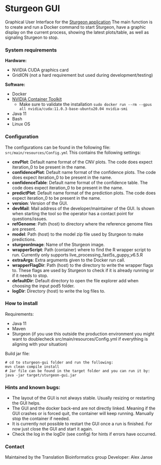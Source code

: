 # Sturgeon GUI

Graphical User Interface for the [Sturgeon application](https://github.com/princessmaximacenter/sturgeon)
The main function is to create and run a Docker command to start Sturgeon, have a graphic display on the current process, 
showing the latest plots/table, as well as signaling Sturgeon to stop.

### System requirements
**Hardware:**
- NVIDIA CUDA graphics card
- GridION (not a hard requirement but used during development/testing)

**Software:**
- Docker
- [NVIDIA Container Toolkit](https://docs.nvidia.com/datacenter/cloud-native/container-toolkit/latest/install-guide.html)
  - Make sure to validate the installation `sudo docker run --rm --gpus all nvidia/cuda:11.0.3-base-ubuntu20.04 nvidia-smi`
- Java 11
- Bash
- Linux OS

### Configuration
The configurations can be found in the following file: `src/main/resources/Config.yml`
This contains the following settings:
- **cnvPlot**: Default name format of the CNV plots. The code does expect iteration_0 to be present in the name.
- **confidencePlot**: Default name format of the confidence plots. The code does expect iteration_0 to be present in 
the name.
- **confidenceTable**: Default name format of the confidence table. The code does expect iteration_0 to be present in 
the name.
- **predictPlot**: Default name format of the prediction plots. The code does expect iteration_0 to be present in the 
name. 
- **version**: Version of the GUI.
- **devMail**: Mail address of the developer/maintainer of the GUI. Is shown when starting the tool so the operator has 
a contact point for questions/issues.
- **refGenome**: Path (host) to directory where the reference genome files are present. 
- **model**: Path (host) to the model zip file used by Sturgeon to make predictions.
- **sturgeonImage**: Name of the Sturgeon image.
- **wrapperScript**: Path (container) where to find the R wrapper script to run. 
Currently only supports live_processing_fast5s_guppy_v6.5.R
- **extraArgs**: Extra arguments given to the Docker run call. 
- **wrapperFlagDir**: Path (host) to the directory to write the wrapper flags to. These flags are used by Sturgeon to 
check if it is already running or if it needs to stop. 
- **defaultDir**: Default directory to open the file explorer add when choosing the input pod5 folder.
- **logDir**: Directory (host) to write the log files to.

### How to install
Requirements:
- Java 11
- Maven
- Sturgeon (if you use this outside the production environment 
you might want to doublecheck src/main/resources/Config.yml if everything is aligning with your situation)

Build jar file:
```
# cd to sturgeon-gui folder and run the following:
mvn clean compile install
# Jar file can be found in the target folder and you can run it by:
java -jar target/sturgeon-gui.jar
```

### Hints and known bugs:
- The layout of the GUI is not always stable. Usually resizing or restarting the GUI helps.
- The GUI and the docker back-end are not directly linked. Meaning if the GUI crashes or is forced quit, the container will keep running. Manually stop the container if needed.
- It is currently not possible to restart the GUI once a run is finished. For now just close the GUI and start it again.
- Check the log in the logDir (see config) for hints if errors have occurred.

### Contact
Maintained by the Translation Bioinformatics group
Developer: Alex Janse
